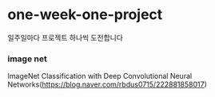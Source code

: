 # one-week-one-project
일주일마다 프로젝트 하나씩 도전합니다

### image net
ImageNet Classification with Deep Convolutional Neural Networks(https://blog.naver.com/rbdus0715/222881858017)
